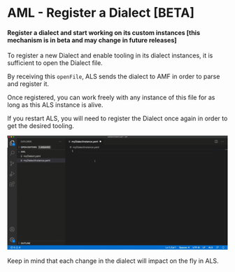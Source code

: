 # AML - Register a Dialect [BETA]
#### Register a dialect and start working on its custom instances [this mechanism is in beta and may change in future releases]
To register a new Dialect and enable tooling in its dialect instances, it is sufficient to open the Dialect file.

By receiving this `openFile`, ALS sends the dialect to AMF in order to parse and register it.

Once registered, you can work freely with any instance of this file for as long as this ALS instance is alive.

If you restart ALS, you will need to register the Dialect once again in order to get the desired tooling.

![VS Code Example](../images/vscode/register-dialect.gif)

Keep in mind that each change in the dialect will impact on the fly in ALS.